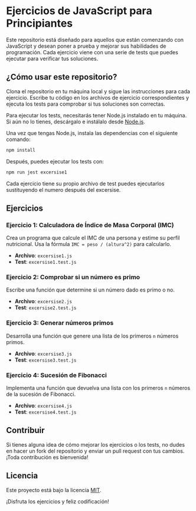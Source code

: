 # Ejercicios de JavaScript para Principiantes

Este repositorio está diseñado para aquellos que están comenzando con JavaScript y desean poner a prueba y mejorar sus habilidades de programación. Cada ejercicio viene con una serie de tests que puedes ejecutar para verificar tus soluciones.

## ¿Cómo usar este repositorio?

Clona el repositorio en tu máquina local y sigue las instrucciones para cada ejercicio. Escribe tu código en los archivos de ejercicio correspondientes y ejecuta los tests para comprobar si tus soluciones son correctas.

Para ejecutar los tests, necesitarás tener Node.js instalado en tu máquina. Si aún no lo tienes, descárgalo e instálalo desde [Node.js](https://nodejs.org/).

Una vez que tengas Node.js, instala las dependencias con el siguiente comando:

```bash
npm install
```

Después, puedes ejecutar los tests con:

```bash
npm run jest excersise1
```

Cada ejercicio tiene su propio archivo de test puedes ejecutarlos sustituyendo el numero después del excersise.

## Ejercicios

### Ejercicio 1: Calculadora de Índice de Masa Corporal (IMC)

Crea un programa que calcule el IMC de una persona y estime su perfil nutricional. Usa la fórmula `IMC = peso / (altura^2)` para calcularlo.

- **Archivo**: `excersise1.js`
- **Test**: `excersise1.test.js`

### Ejercicio 2: Comprobar si un número es primo

Escribe una función que determine si un número dado es primo o no.

- **Archivo**: `excersise2.js`
- **Test**: `excersise2.test.js`

### Ejercicio 3: Generar números primos

Desarrolla una función que genere una lista de los primeros `n` números primos.

- **Archivo**: `excersise3.js`
- **Test**: `excersise3.test.js`

### Ejercicio 4: Sucesión de Fibonacci

Implementa una función que devuelva una lista con los primeros `n` números de la sucesión de Fibonacci.

- **Archivo**: `excersise4.js`
- **Test**: `excersise4.test.js`

## Contribuir

Si tienes alguna idea de cómo mejorar los ejercicios o los tests, no dudes en hacer un fork del repositorio y enviar un pull request con tus cambios. ¡Toda contribución es bienvenida!

## Licencia

Este proyecto está bajo la licencia [MIT](LICENSE).

¡Disfruta los ejercicios y feliz codificación!
